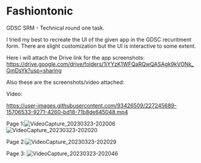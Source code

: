 # Fashiontonic

GDSC SRM - Technical round one task.

I tried my best to recreate the UI of the given app in the GDSC recuritment form.
There are slight customization but the UI is interactive to some extent.

Here i will attach the Drive link for the app screenshots: https://drive.google.com/drive/folders/1iYYzK1WFQaRQwQASAgk9kVONk_GmDsYk?usp=sharing

Also these are the screenshots/video attached:

Video:

https://user-images.githubusercontent.com/93426509/227245689-15706533-9271-4260-bd18-71b8de645048.mp4


Page 1:![VideoCapture_20230323-202006](https://user-images.githubusercontent.com/93426509/227244735-6b14a539-9bb7-4c7b-819b-542feefe5033.jpg)
![VideoCapture_20230323-202020](https://user-images.githubusercontent.com/93426509/227244816-7056e876-b2a6-4278-b47b-d95077354708.jpg)


Page 2:![VideoCapture_20230323-202029](https://user-images.githubusercontent.com/93426509/227244785-8ea72a6d-017a-4592-a03e-e96f1f6f73e9.jpg)


Page 3:
![VideoCapture_20230323-202046](https://user-images.githubusercontent.com/93426509/227244799-19ffb9d8-57c8-4335-8fb2-2df1637f8498.jpg)



